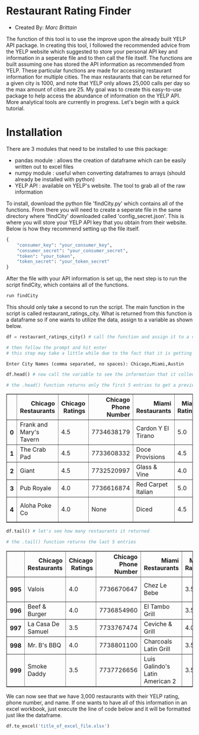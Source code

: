
# Restaurant Rating Finder 
* Created By: *Marc Brittain*

The function of this tool is to use the improve upon the already built YELP API package. In creating this tool, I followed the recommended advice from the YELP website which suggested to store your personal API key and information in a seperate file and to then call the file itself. The functions are built assuming one has stored the API information as recommended from YELP. These particular functions are made for accessing restaurant information for multiple cities. The max restaurants that can be returned for a given city is 1000, and note that YELP only allows 25,000 calls per day so the max amount of cities are 25. My goal was to create this easy-to-use package to help access the abundance of information on the YELP API. More analytical tools are currently in progress. Let's begin with a quick tutorial.

# Installation

There are 3 modules that need to be installed to use this package:
* pandas module : allows the creation of dataframe which can be easily written out to excel files
* numpy module : useful when converting dataframes to arrays (should already be installed with python)
* YELP API : available on YELP's website. The tool to grab all of the raw information

To install, download the python file 'findCity.py' which contains all of the functions. From there you will need to create a seperate file in the same directory where 'findCity' downloaded called 'config_secret.json'. This is where you will store your YELP API key that you obtain from their website. Below is how they recommend setting up the file itself.


```python
{
    "consumer_key": "your_consumer_key",
    "consumer_secret": "your_consumer_secret",
    "token": "your_token",
    "token_secret": "your_token_secret"
}
```

After the file with your API information is set up, the next step is to run the script findCity, which contains all of the functions.


```python
run findCity
```

This should only take a second to run the script. The main function in the script is called restaurant_ratings_city. What is returned from this function is a dataframe so if one wants to utilize the data, assign to a variable as shown below. 


```python
df = restaurant_ratings_city() # call the function and assign it to a variable 'df'

# then follow the prompt and hit enter
# this step may take a little while due to the fact that it is getting all of the information from the YELP server.
```

    Enter City Names (comma separated, no spaces): Chicago,Miami,Austin



```python
df.head() # now call the variable to see the information that it collected

# the .head() function returns only the first 5 entries to get a preview
```




<div>
<table border="1" class="dataframe">
  <thead>
    <tr style="text-align: right;">
      <th></th>
      <th>Chicago Restaurants</th>
      <th>Chicago Ratings</th>
      <th>Chicago Phone Number</th>
      <th>Miami Restaurants</th>
      <th>Miami Ratings</th>
      <th>Miami Phone Number</th>
      <th>Austin Restaurants</th>
      <th>Austin Ratings</th>
      <th>Austin Phone Number</th>
    </tr>
  </thead>
  <tbody>
    <tr>
      <th>0</th>
      <td>Frank and Mary's Tavern</td>
      <td>4.5</td>
      <td>7734638179</td>
      <td>Cardon Y El Tirano</td>
      <td>5.0</td>
      <td>3053921257</td>
      <td>Baretto</td>
      <td>4.5</td>
      <td>5123457994</td>
    </tr>
    <tr>
      <th>1</th>
      <td>The Crab Pad</td>
      <td>4.5</td>
      <td>7733608332</td>
      <td>Doce Provisions</td>
      <td>4.5</td>
      <td>7864520161</td>
      <td>Blue Moon Bar &amp; Grill</td>
      <td>3.5</td>
      <td>5129169951</td>
    </tr>
    <tr>
      <th>2</th>
      <td>Giant</td>
      <td>4.5</td>
      <td>7732520997</td>
      <td>Glass &amp; Vine</td>
      <td>4.0</td>
      <td>3052005268</td>
      <td>Coast Bar &amp; Kitchen</td>
      <td>4.5</td>
      <td>5124674621</td>
    </tr>
    <tr>
      <th>3</th>
      <td>Pub Royale</td>
      <td>4.0</td>
      <td>7736616874</td>
      <td>Red Carpet Italian</td>
      <td>5.0</td>
      <td>3055294220</td>
      <td>Boteco</td>
      <td>5.0</td>
      <td>None</td>
    </tr>
    <tr>
      <th>4</th>
      <td>Aloha Poke Co</td>
      <td>4.0</td>
      <td>None</td>
      <td>Diced</td>
      <td>4.5</td>
      <td>7867732190</td>
      <td>Hey!... You Gonna Eat or What?</td>
      <td>4.5</td>
      <td>5122963547</td>
    </tr>
  </tbody>
</table>
</div>




```python
df.tail() # let's see how many restaurants it returned

# the .tail() function returns the last 5 entries 
```




<div>
<table border="1" class="dataframe">
  <thead>
    <tr style="text-align: right;">
      <th></th>
      <th>Chicago Restaurants</th>
      <th>Chicago Ratings</th>
      <th>Chicago Phone Number</th>
      <th>Miami Restaurants</th>
      <th>Miami Ratings</th>
      <th>Miami Phone Number</th>
      <th>Austin Restaurants</th>
      <th>Austin Ratings</th>
      <th>Austin Phone Number</th>
    </tr>
  </thead>
  <tbody>
    <tr>
      <th>995</th>
      <td>Valois</td>
      <td>4.0</td>
      <td>7736670647</td>
      <td>Chez Le Bebe</td>
      <td>3.5</td>
      <td>3057517639</td>
      <td>Downtown Jo's Coffee Shop</td>
      <td>3.5</td>
      <td>5124699003</td>
    </tr>
    <tr>
      <th>996</th>
      <td>Beef &amp; Burger</td>
      <td>4.0</td>
      <td>7736854960</td>
      <td>El Tambo Grill</td>
      <td>3.5</td>
      <td>7867099943</td>
      <td>Caffe Yolly</td>
      <td>4.5</td>
      <td>5124685575</td>
    </tr>
    <tr>
      <th>997</th>
      <td>La Casa De Samuel</td>
      <td>3.5</td>
      <td>7733767474</td>
      <td>Ceviche &amp; Grill</td>
      <td>4.0</td>
      <td>3052286072</td>
      <td>Danny's BBQ</td>
      <td>4.5</td>
      <td>None</td>
    </tr>
    <tr>
      <th>998</th>
      <td>Mr. B's BBQ</td>
      <td>4.0</td>
      <td>7738801100</td>
      <td>Charcoals Latin Grill</td>
      <td>3.5</td>
      <td>3054630209</td>
      <td>Heros Gyros</td>
      <td>4.5</td>
      <td>5124689735</td>
    </tr>
    <tr>
      <th>999</th>
      <td>Smoke Daddy</td>
      <td>3.5</td>
      <td>7737726656</td>
      <td>Luis Galindo's Latin American 2</td>
      <td>3.5</td>
      <td>3052277002</td>
      <td>Giovanni's Pizza Stand</td>
      <td>4.5</td>
      <td>5124427033</td>
    </tr>
  </tbody>
</table>
</div>



We can now see that we have 3,000 restaurants with their YELP rating, phone number, and name. If one wants to have all of this information in an excel workbook, just execute the line of code below and it will be formatted just like the dataframe.


```python
df.to_excel('title_of_excel_file.xlsx')
```
